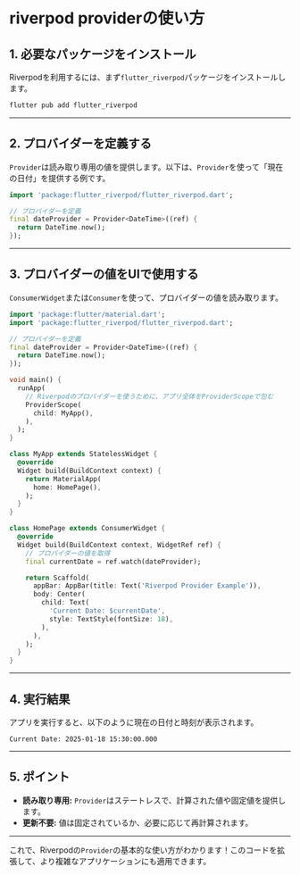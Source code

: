 # riverpod providerの使い方

## 1. 必要なパッケージをインストール
Riverpodを利用するには、まず`flutter_riverpod`パッケージをインストールします。

```bash
flutter pub add flutter_riverpod
```

---

## 2. プロバイダーを定義する
`Provider`は読み取り専用の値を提供します。以下は、`Provider`を使って「現在の日付」を提供する例です。

```dart
import 'package:flutter_riverpod/flutter_riverpod.dart';

// プロバイダーを定義
final dateProvider = Provider<DateTime>((ref) {
  return DateTime.now();
});
```

---

## 3. プロバイダーの値をUIで使用する
`ConsumerWidget`または`Consumer`を使って、プロバイダーの値を読み取ります。

```dart
import 'package:flutter/material.dart';
import 'package:flutter_riverpod/flutter_riverpod.dart';

// プロバイダーを定義
final dateProvider = Provider<DateTime>((ref) {
  return DateTime.now();
});

void main() {
  runApp(
    // Riverpodのプロバイダーを使うために、アプリ全体をProviderScopeで包む
    ProviderScope(
      child: MyApp(),
    ),
  );
}

class MyApp extends StatelessWidget {
  @override
  Widget build(BuildContext context) {
    return MaterialApp(
      home: HomePage(),
    );
  }
}

class HomePage extends ConsumerWidget {
  @override
  Widget build(BuildContext context, WidgetRef ref) {
    // プロバイダーの値を取得
    final currentDate = ref.watch(dateProvider);

    return Scaffold(
      appBar: AppBar(title: Text('Riverpod Provider Example')),
      body: Center(
        child: Text(
          'Current Date: $currentDate',
          style: TextStyle(fontSize: 18),
        ),
      ),
    );
  }
}
```

---

## 4. 実行結果
アプリを実行すると、以下のように現在の日付と時刻が表示されます。

```
Current Date: 2025-01-18 15:30:00.000
```

---

## 5. ポイント
- **読み取り専用:** `Provider`はステートレスで、計算された値や固定値を提供します。
- **更新不要:** 値は固定されているか、必要に応じて再計算されます。

---

これで、Riverpodの`Provider`の基本的な使い方がわかります！このコードを拡張して、より複雑なアプリケーションにも適用できます。
```